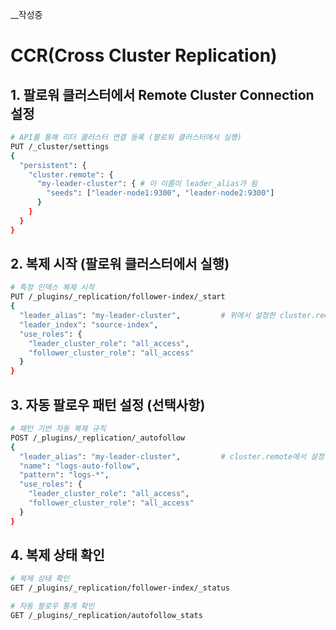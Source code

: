 __작성중
# CCR(Cross Cluster Replication)
## 1. 팔로워 클러스터에서 Remote Cluster Connection 설정
```bash
# API를 통해 리더 클러스터 연결 등록 (팔로워 클러스터에서 실행)
PUT /_cluster/settings
{
  "persistent": {
    "cluster.remote": {
      "my-leader-cluster": { # 이 이름이 leader_alias가 됨
        "seeds": ["leader-node1:9300", "leader-node2:9300"] 
      }
    }
  }
}
```

## 2. 복제 시작 (팔로워 클러스터에서 실행)
```bash
# 특정 인덱스 복제 시작
PUT /_plugins/_replication/follower-index/_start
{
  "leader_alias": "my-leader-cluster",         # 위에서 설정한 cluster.remote 이름
  "leader_index": "source-index",
  "use_roles": {
    "leader_cluster_role": "all_access",
    "follower_cluster_role": "all_access"
  }
}
```

## 3. 자동 팔로우 패턴 설정 (선택사항)
```bash
# 패턴 기반 자동 복제 규칙
POST /_plugins/_replication/_autofollow
{
  "leader_alias": "my-leader-cluster",         # cluster.remote에서 설정한 이름
  "name": "logs-auto-follow",
  "pattern": "logs-*",
  "use_roles": {
    "leader_cluster_role": "all_access",
    "follower_cluster_role": "all_access"
  }
}
```

## 4. 복제 상태 확인
```bash
# 복제 상태 확인
GET /_plugins/_replication/follower-index/_status

# 자동 팔로우 통계 확인
GET /_plugins/_replication/autofollow_stats
```